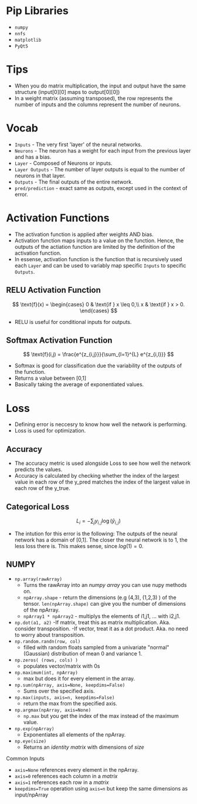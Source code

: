 # Pip Libraries

- `numpy`
- `nnfs`
- `matplotlib`
- `PyQt5`

# Tips

- When you do matrix multiplication, the input and output have the same structure (input[0][0] maps to output[0][0])
- In a weight matrix (assuming transposed), the row represents the number of inputs and the columns represent the number of neurons.

# Vocab

- `Inputs` - The very first 'layer' of the neural networks.
- `Neurons` - The neuron has a weight for each input from the previous layer and has a bias.
- `Layer` - Composed of Neurons or inputs.
- `Layer Outputs` - The number of layer outputs is equal to the number of neurons in that layer.
- `Outputs` - The final outputs of the entire network.
- `pred/prediction` - exact same as outputs, except used in the context of error.

# Activation Functions

- The activation function is applied after weights AND bias.
- Activation function maps inputs to a value on the function. Hence, the outputs of the actiation function are limited by the definition of the activation function.
- In essense, activation function is the function that is recursively used each `Layer` and can be used to variably map specific
  `Inputs` to specific `Outputs`.

## RELU Activation Function

$$
\text{f}(x) =
\begin{cases}
0 & \text{if } x \leq 0,\\
x & \text{if } x > 0.
\end{cases}
$$

- RELU is useful for conditional inputs for outputs.

## Softmax Activation Function

$$
\text{f}(i,j) = \frac{e^{z_{i,j}}}{\sum_{l=1}^{L} e^{z_{i,l}}}
$$

- Softmax is good for classification due the variability of the outputs of the function.
- Returns a value between [0,1]
- Basically taking the average of exponentiated values.

# Loss

- Defining error is neccesry to know how well the network is performing.
- Loss is used for optimization.

## Accuracy

- The accuracy metric is used alongside Loss to see how well the network predicts the values.
- Accuracy is calculated by checking whether the index of the largest value in each row of the y_pred matches the index of the largest value in each row of the y_true.

## Categorical Loss

$$
L_i = - \sum_{j} y_{i,j} \log(\hat{y}_{i,j})
$$

- The intution for this error is the following: The outputs of the neural network has a domain of [0,1]. The closer the neural network is to 1, the less loss there is. This makes sense, since $log(1) = 0$.

## NUMPY

- `np.array(rawArray)`
  - Turns the rawArray into an _numpy array_ you can use nupy methods on.
  - `npArray.shape` - return the dimensions (e.g (4,3), (1,2,3) ) of the tensor. `len(npArray.shape)` can give you the number of dimensions of the npArray.
  - `npArray1 * npArray2` - multiplys the elements of i1,j1, ... with i2,j1.
- `np.dot(a1, a2)`
  -If matrix, treat this as matrix multiplication. Aka. consider transposition.
  -If vector, treat it as a dot product. Aka. no need to worry about transposition.
- `np.random.randn(row, col)`
  - filled with random floats sampled from a univariate "normal" (Gaussian) distribution of mean 0 and variance 1.
- `np.zeros( (rows, cols) )`
  - populates vector/matrix with 0s
- `np.maximum(int, npArray)`
  - max but does it for every element in the array.
- `np.sum(npArray, axis=None, keepdims=False)`
  - Sums over the specified axis.
- `np.max(inputs, axis=n, keepdims=False)`
  - return the max from the specified axis.
- `np.argmax(npArray, axis=None)`
  - `np.max` but you get the index of the max instead of the maximum value.
- `np.exp(npArray)`
  - Exponentiates all elements of the npArray.
- `np.eye(size)`
  - Returns an _identity matrix_ with dimensions of _size_

Common Inputs

- `axis=None` references every element in the npArray.
- `axis=0` references each column in a _matrix_
- `axis=1` references each row in a _matrix_
- `keepdims=True` operation using `axis=n` but keep the same dimensions as input/npArray
